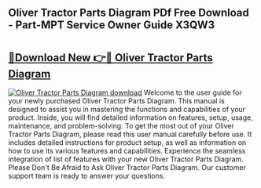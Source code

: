 ## Oliver Tractor Parts Diagram PDf Free Download - Part-MPT Service Owner Guide X3QW3

# <h2><a href="http://dfn7r0o.blite.top/?on=Oliver+Tractor+Parts+Diagram">🔗Download New 👉🔴 Oliver Tractor Parts Diagram</a></h2>

[![Oliver Tractor Parts Diagram download](https://i.imgur.com/lujVjoI.png)](http://dfn7r0o.blite.top/?on=Oliver+Tractor+Parts+Diagram)
Welcome to the user guide for your newly purchased Oliver Tractor Parts Diagram. This manual is designed to assist you in mastering the functions and capabilities of your product. Inside, you will find detailed information on features, setup, usage, maintenance, and problem-solving. To get the most out of your Oliver Tractor Parts Diagram, please read this user manual carefully before use. It includes detailed instructions for product setup, as well as information on how to use its various features and capabilities. Experience the seamless integration of list of features with your new Oliver Tractor Parts Diagram. Please Don't Be Afraid to Ask Oliver Tractor Parts Diagram. Our customer support team is ready to answer your questions.
